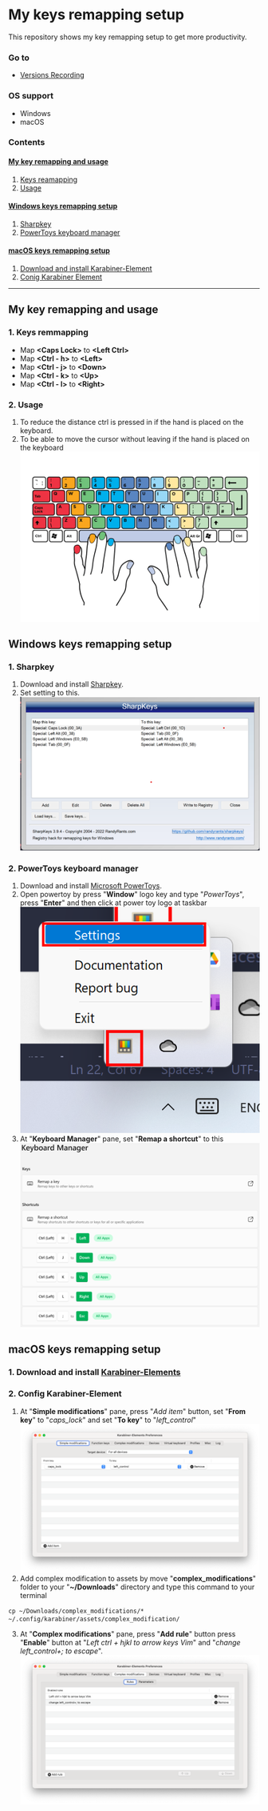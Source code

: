 # **My keys remapping setup**
This repository shows my key remapping setup to get more productivity.

### **Go to**
- [Versions Recording](./versions.json)

### **OS support**
- Windows
- macOS

### **Contents**
#### [My key remapping and usage](./readme.md#1-my-key-remapping-and-usage)
1. [Keys reamapping](./readme.md#11-keys-remmapping)
2. [Usage](./readme.md#12-usage)

#### [Windows keys remapping setup](./readme.md#2-windows-keys-remapping-setup)
1. [Sharpkey](./readme.md#1-sharpkey)
2. [PowerToys keyboard manager](./readme.md#2-powertoys-keyboard-manager)

#### [macOS keys remapping setup](./readme.md#macos-keys-remapping-setup)
1. [Download and install Karabiner-Element](./readme.md#1-download-and-install-karabiner-elementshttpskarabiner-elementspqrsorg)
2. [Conig Karabiner Element](./readme.md#2-config-karabiner-element)

---

## **My key remapping and usage**
### **1. Keys remmapping**
- Map **\<Caps Lock\>** to **\<Left Ctrl\>**
- Map **\<Ctrl - h\>** to **\<Left\>**
- Map **\<Ctrl - j\>** to **\<Down\>**
- Map **\<Ctrl - k\>** to **\<Up\>**
- Map **\<Ctrl - l\>** to **\<Right\>**

### **2. Usage**
1. To reduce the distance ctrl is pressed in if the hand is placed on the keyboard.
2. To be able to move the cursor without leaving if the hand is placed on the keyboard
![hand](./readme-assets/Keys%20remapping/hand.png)

## **Windows keys remapping setup**
### **1. Sharpkey**
1. Download and install [Sharpkey](https://www.randyrants.com/sharpkeys394.msi).
2. Set setting to this.
![](./readme-assets/Windows/sharpkey.png)

### **2. PowerToys keyboard manager**
1. Download and install [Microsoft PowerToys](https://apps.microsoft.com/store/detail/microsoft-powertoys/XP89DCGQ3K6VLD).
2. Open powertoy by press "**Window**" logo key and type "*PowerToys*", press "**Enter**" and then click at power toy logo at taskbar ![PowerToys](./readme-assets/Windows/PowerToys.png)
3. At "**Keyboard Manager**" pane, set "**Remap a shortcut**" to this ![Remap a shortcut](./readme-assets/Windows/PowerToys-2.png)

## **macOS keys remapping setup**
### **1. Download and install [Karabiner-Elements](https://karabiner-elements.pqrs.org)**

### **2. Config Karabiner-Element**
1. At "**Simple modifications**" pane, press "*Add item*" button, set "**From key**" to "*caps_lock*" and set "**To key**" to "*left_control*"
![Simple modification](./readme-assets/macOS/simple-modification.png)
2. Add complex modification to assets by move "**complex_modifications**" folder to your "**~/Downloads**" directory and type this command to your terminal
```
cp ~/Downloads/complex_modifications/* ~/.config/karabiner/assets/complex_modification/
```
3. At "**Complex modifications**" pane, press "**Add rule**" button press "**Enable**" button at "*Left ctrl + hjkl to arrow keys Vim*" and "*change left_control+; to escape*".
![Complex modification](./readme-assets/macOS/complex-modification.png)
